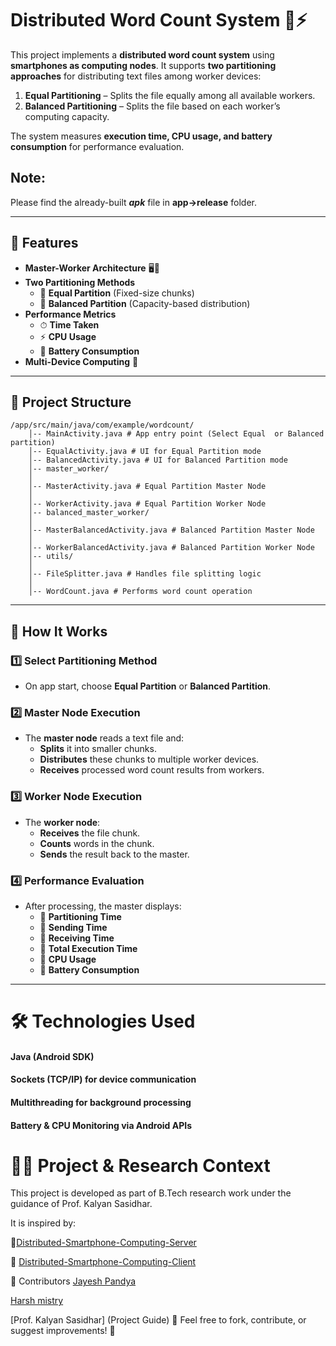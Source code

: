 # Distributed Word Count System 📜⚡

This project implements a **distributed word count system** using **smartphones as computing nodes**. It supports **two partitioning approaches** for distributing text files among worker devices:

1. **Equal Partitioning** – Splits the file equally among all available workers.
2. **Balanced Partitioning** – Splits the file based on each worker’s computing capacity.

The system measures **execution time, CPU usage, and battery consumption** for performance evaluation.


## Note: 
Please find the already-built ***apk*** file in **app->release** folder.

---

## 📌 Features
- **Master-Worker Architecture** 🖥️📱
- **Two Partitioning Methods**
  - 🔹 **Equal Partition** (Fixed-size chunks)
  - 🔹 **Balanced Partition** (Capacity-based distribution)
- **Performance Metrics**
  - ⏱ **Time Taken**
  - ⚡ **CPU Usage**
  - 🔋 **Battery Consumption**
- **Multi-Device Computing** 📶

---

## 📂 Project Structure
    /app/src/main/java/com/example/wordcount/
        │-- MainActivity.java # App entry point (Select Equal  or Balanced partition)     
        │-- EqualActivity.java # UI for Equal Partition mode 
        │-- BalancedActivity.java # UI for Balanced Partition mode 
        │-- master_worker/ 
        │ 
        │-- MasterActivity.java # Equal Partition Master Node 
        │ 
        │-- WorkerActivity.java # Equal Partition Worker Node 
        │-- balanced_master_worker/ 
        │ 
        │-- MasterBalancedActivity.java # Balanced Partition Master Node 
        │ 
        │-- WorkerBalancedActivity.java # Balanced Partition Worker Node 
        │-- utils/ 
        │ 
        │-- FileSplitter.java # Handles file splitting logic 
        │ 
        │-- WordCount.java # Performs word count operation




---

## 🚀 How It Works
### **1️⃣ Select Partitioning Method**
- On app start, choose **Equal Partition** or **Balanced Partition**.

### **2️⃣ Master Node Execution**
- The **master node** reads a text file and:
  - **Splits** it into smaller chunks.
  - **Distributes** these chunks to multiple worker devices.
  - **Receives** processed word count results from workers.

### **3️⃣ Worker Node Execution**
- The **worker node**:
  - **Receives** the file chunk.
  - **Counts** words in the chunk.
  - **Sends** the result back to the master.

### **4️⃣ Performance Evaluation**
- After processing, the master displays:
  - 🔹 **Partitioning Time**
  - 🔹 **Sending Time**
  - 🔹 **Receiving Time**
  - 🔹 **Total Execution Time**
  - 🔹 **CPU Usage**
  - 🔹 **Battery Consumption**

---

# 🛠️ Technologies Used
#### Java (Android SDK)
#### Sockets (TCP/IP) for device communication
#### Multithreading for background processing
#### Battery & CPU Monitoring via Android APIs
# 👨‍🏫 Project & Research Context
This project is developed as part of B.Tech research work under the guidance of Prof. Kalyan Sasidhar.

It is inspired by: 

🔗[Distributed-Smartphone-Computing-Server](https://github.com/harshmistry3172/Distributed-Smartphone-Computing-Server)

 
🔗 [Distributed-Smartphone-Computing-Client](https://github.com/harshmistry3172/Distributed-Smartphone-Computing-Client)


🎯 Contributors
[Jayesh Pandya](https://github.com/PandyaJayesh)

[Harsh mistry](https://github.com/harshmistry3172)

[Prof. Kalyan Sasidhar] (Project Guide)
🚀 Feel free to fork, contribute, or suggest improvements! 🤝

